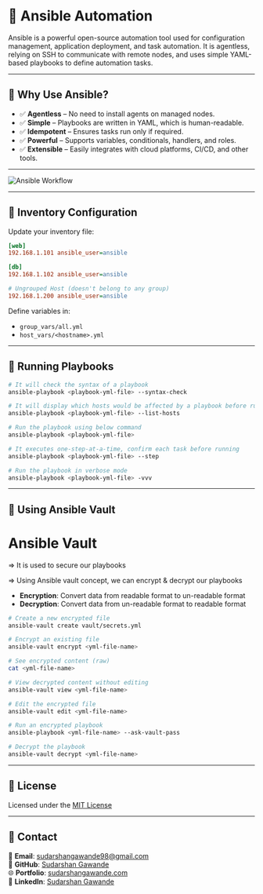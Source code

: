 # 🚀 Ansible Automation

Ansible is a powerful open-source automation tool used for configuration management, application deployment, and task automation. It is agentless, relying on SSH to communicate with remote nodes, and uses simple YAML-based playbooks to define automation tasks.

---

## 🧠 Why Use Ansible?

- ✅ **Agentless** – No need to install agents on managed nodes.
- ✅ **Simple** – Playbooks are written in YAML, which is human-readable.
- ✅ **Idempotent** – Ensures tasks run only if required.
- ✅ **Powerful** – Supports variables, conditionals, handlers, and roles.
- ✅ **Extensible** – Easily integrates with cloud platforms, CI/CD, and other tools.

---

![Ansible Workflow](https://encrypted-tbn0.gstatic.com/images?q=tbn:ANd9GcSC_7nwfJczCgZcIM4WJW9eol0kSpDOY6mFSk_u3YUnF2bBaWQC3GcIsPFp4yrHZZHqCiQ&usqp=CAU)

---

## 📂 Inventory Configuration

Update your inventory file:
```ini
[web]
192.168.1.101 ansible_user=ansible

[db]
192.168.1.102 ansible_user=ansible

# Ungrouped Host (doesn't belong to any group)
192.168.1.200 ansible_user=ansible
```

Define variables in:
- `group_vars/all.yml`
- `host_vars/<hostname>.yml`

---

## 📜 Running Playbooks

```bash
# It will check the syntax of a playbook
ansible-playbook <playbook-yml-file> --syntax-check

# It will display which hosts would be affected by a playbook before run
ansible-playbook <playbook-yml-file> --list-hosts

# Run the playbook using below command
ansible-playbook <playbook-yml-file>

# It executes one-step-at-a-time, confirm each task before running
ansible-playbook <playbook-yml-file> --step

# Run the playbook in verbose mode
ansible-playbook <playbook-yml-file> -vvv
```

---

## 🔐 Using Ansible Vault

Ansible Vault
===============

=> It is used to secure our playbooks

=> Using Ansible vault concept, we can encrypt & decrypt our playbooks	

  - **Encryption**: Convert data from readable format to un-readable format  
  - **Decryption**: Convert data from un-readable format to readable format

```bash
# Create a new encrypted file
ansible-vault create vault/secrets.yml

# Encrypt an existing file
ansible-vault encrypt <yml-file-name>

# See encrypted content (raw)
cat <yml-file-name>

# View decrypted content without editing
ansible-vault view <yml-file-name>

# Edit the encrypted file
ansible-vault edit <yml-file-name>

# Run an encrypted playbook
ansible-playbook <yml-file-name> --ask-vault-pass

# Decrypt the playbook
ansible-vault decrypt <yml-file-name>
```

---

## 📄 License

Licensed under the [MIT License](LICENSE)

---

## 📧 Contact  
📧 **Email**: [sudarshangawande98@gmail.com](mailto:sudarshangawande98@gmail.com)  
🔗 **GitHub**: [Sudarshan Gawande](https://github.com/sudarshan-gawande)  
🌐 **Portfolio**: [sudarshangawande.com](https://sudarshangawande.com)  
💼 **LinkedIn**: [Sudarshan Gawande](https://www.linkedin.com/in/sudarshan-gawande/)  

